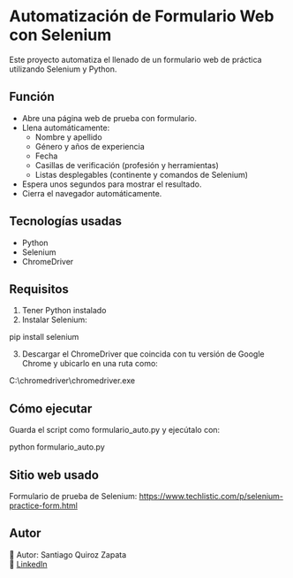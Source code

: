 # Automatización de Formulario Web con Selenium

Este proyecto automatiza el llenado de un formulario web de práctica utilizando Selenium y Python.

## Función

- Abre una página web de prueba con formulario.
- Llena automáticamente:
  - Nombre y apellido
  - Género y años de experiencia
  - Fecha
  - Casillas de verificación (profesión y herramientas)
  - Listas desplegables (continente y comandos de Selenium)
- Espera unos segundos para mostrar el resultado.
- Cierra el navegador automáticamente.

## Tecnologías usadas

- Python
- Selenium
- ChromeDriver

## Requisitos

1. Tener Python instalado
2. Instalar Selenium:

pip install selenium

3. Descargar el ChromeDriver que coincida con tu versión de Google Chrome y ubicarlo en una ruta como:

C:\chromedriver\chromedriver.exe

## Cómo ejecutar

Guarda el script como formulario_auto.py y ejecútalo con:

python formulario_auto.py

## Sitio web usado

Formulario de prueba de Selenium:
https://www.techlistic.com/p/selenium-practice-form.html

## Autor

📌 Autor: Santiago Quiroz Zapata  
🔗 [LinkedIn](https://www.linkedin.com/in/santiago-quiroz-zapata/)

